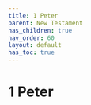 ```yaml
---
title: 1 Peter
parent: New Testament
has_children: true
nav_order: 60
layout: default
has_toc: true
---
```


# 1 Peter
